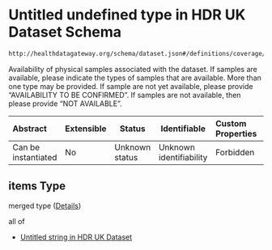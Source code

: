 # Untitled undefined type in HDR UK Dataset Schema

```txt
http://healthdatagateway.org/schema/dataset.json#/definitions/coverage/properties/physical-sample-availability/items
```

Availability of physical samples associated with the dataset. If samples are available, please indicate the types of samples that are available. More than one type may be provided. If sample are not yet available, please provide “AVAILABILITY TO BE CONFIRMED”. If samples are not available, then please provide “NOT AVAILABLE”.


| Abstract            | Extensible | Status         | Identifiable            | Custom Properties | Additional Properties | Access Restrictions | Defined In                                                                 |
| :------------------ | ---------- | -------------- | ----------------------- | :---------------- | --------------------- | ------------------- | -------------------------------------------------------------------------- |
| Can be instantiated | No         | Unknown status | Unknown identifiability | Forbidden         | Allowed               | none                | [dataset.schema.json\*](../out/dataset.schema.json "open original schema") |

## items Type

merged type ([Details](dataset-definitions-coverage-properties-physical-sample-availability-items.md))

all of

-   [Untitled string in HDR UK Dataset](dataset-definitions-physicalsampleavailability.md "check type definition")
